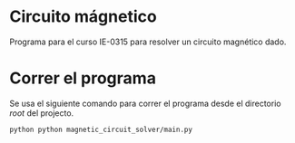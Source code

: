 # Circuito mágnetico
Programa para el curso IE-0315 para resolver un circuito magnético dado.

# Correr el programa

Se usa el siguiente comando para correr el programa desde el directorio *root* del projecto.

```bash
python python magnetic_circuit_solver/main.py
```
